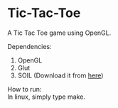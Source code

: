 # Tic-Tac-Toe
A Tic Tac Toe game using OpenGL.  
  
Dependencies:  
1) OpenGL  
2) Glut  
3) SOIL (Download it from [here](http://www.lonesock.net/soil.html"))
  
How to run:  
In linux, simply type make.


